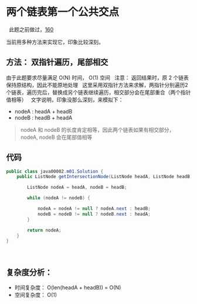 # 两个链表第一个公共交点
&nbsp;
此题之前做过，[160](https://leetcode-cn.com/problems/intersection-of-two-linked-lists/)

当前用多种方法来实现它，印象比较深刻。
&nbsp;
## 方法： 双指针遍历，尾部相交
由于此题要求尽量满足 O(N) 时间， O(1) 空间
&nbsp;
注意： 返回结果时，原 2 个链表保持原结构，因此不能原地处理
&nbsp;
这里采用双指针方法来求解，两指针分别遍历2个链表，遍历完后，替换成另个链表继续遍历，相交部分会在尾部重合（两个指针值相等）
&nbsp;
文字说明，印象没那么深刻，来模拟下： 
- nodeA : headA + headB
- nodeB : headB + headA
> nodeA 和 nodeB 的长度肯定相等，因此两个链表如果有相交部分，nodeA, nodeB 会在尾部值相等
&nbsp;

## 代码 
```java
public class java00002.m01.Solution {
    public ListNode getIntersectionNode(ListNode headA, ListNode headB) {

        ListNode nodeA = headA, nodeB = headB;

        while (nodeA != nodeB) {

            nodeA = nodeA != null ? nodeA.next : headB;
            nodeB = nodeB != null ? nodeB.next : headA;
        }

        return nodeA;
    }
}
```
&nbsp;
## 复杂度分析： 
- 时间复杂度： O(len(headA + headB)) = O(N)
- 空间复杂度： O(1) 